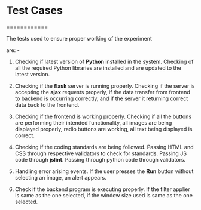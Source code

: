 # Test Cases
============

The tests used to ensure proper working of the experiment

are: -

1.  Checking if latest version of **Python** installed in the system. Checking
    of all the required Python libraries are installed and are updated to the
    latest version.

2.  Checking if the **flask** server is running properly. Checking if the server
    is accepting the **ajax** requests properly, if the data transfer from
    frontend to backend is occurring correctly, and if the server it returning
    correct data back to the frontend.

3.  Checking if the frontend is working properly. Checking if all the buttons
    are performing their intended functionality, all images are being displayed
    properly, radio buttons are working, all text being displayed is correct.

4.  Checking if the coding standards are being followed. Passing HTML and CSS
    through respective validators to check for standards. Passing JS code
    through **jslint**. Passing through python code through validators.

5.  Handling error arising events. If the user presses the **Run** button
    without selecting an image, an alert appears.

6.  Check if the backend program is executing properly. If the filter applier is
    same as the one selected, if the window size used is same as the one
    selected.
